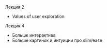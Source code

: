 Лекция 2
- Values of user exploration 

Лекция 4
- Больше интерактива
- Больше картинок и интуиции про slim/ease
